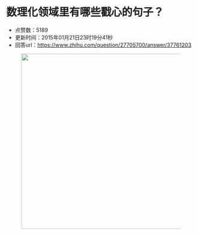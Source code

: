 # 数理化领域里有哪些戳心的句子？
- 点赞数：5189
- 更新时间：2015年01月21日23时19分41秒
- 回答url：https://www.zhihu.com/question/27705700/answer/37761203
<body>
 <figure>
  <img src="https://picx.zhimg.com/50/ea406d2b3978683c3af4c306dca85bee_720w.jpg?source=1940ef5c" data-rawheight="760" data-rawwidth="469" data-original-token="ea406d2b3978683c3af4c306dca85bee" class="origin_image zh-lightbox-thumb" width="469" data-original="https://picx.zhimg.com/ea406d2b3978683c3af4c306dca85bee_r.jpg?source=1940ef5c">
 </figure>
</body>